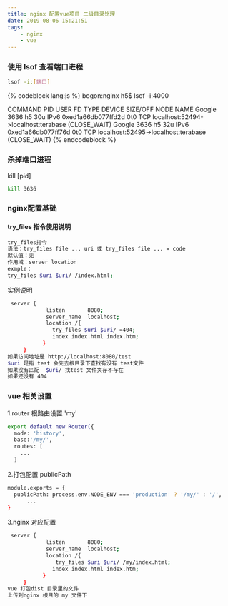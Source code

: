 ```yaml
---
title: nginx 配置vue项目 二级目录处理
date: 2019-08-06 15:21:51
tags: 
    - nginx
    - vue
---
```

### 使用 lsof 查看端口进程
``` bash
lsof -i:[端口]
```
{% codeblock lang:js %}
bogon:nginx h5$ lsof -i:4000

COMMAND    PID  USER   FD   TYPE             DEVICE SIZE/OFF NODE NAME
    Google    3636   h5   30u  IPv6 0xed1a66db077ffd2d      0t0  TCP localhost:52494->localhost:terabase (CLOSE_WAIT)
    Google    3636   h5   32u  IPv6 0xed1a66db077ff76d      0t0  TCP localhost:52495->localhost:terabase (CLOSE_WAIT)
{% endcodeblock %}

### 杀掉端口进程
kill [pid]
``` bash
kill 3636
```
### nginx配置基础
#### try_files 指令使用说明
``` bash
try_files指令
语法：try_files file ... uri 或 try_files file ... = code
默认值：无
作用域：server location
exmple：
try_files $uri $uri/ /index.html;
```
实例说明
``` bash
 server {
            listen       8080;
            server_name  localhost;
            location /{
              try_files $uri $uri/ =404;
              index index.html index.htm;
           }
     }
如果访问地址是 http://localhost:8080/test
$uri 是指 test 会先去根目录下查找有没有 test文件 
如果没有匹配  $uri/ 找test 文件夹存不存在
如果还没有 404
```

### vue 相关设置
1.router 根路由设置 'my' 
``` bash
export default new Router({
  mode: 'history',
  base:'/my/',
  routes: [
    ...
  ]
```
2.打包配置 publicPath 
```bash
module.exports = {
  publicPath: process.env.NODE_ENV === 'production' ? '/my/' : '/',
      ...
}
```
3.nginx 对应配置
``` bash
 server {
            listen       8080;
            server_name  localhost;
            location /{
               try_files $uri $uri/ /my/index.html;
              index index.html index.htm;
           }
     }
vue 打包dist 目录里的文件
上传到nginx 根目的 my 文件下
```